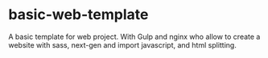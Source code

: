 # basic-web-template
A basic template for web project. With Gulp and nginx who allow to create a website with sass, next-gen and import javascript, and html splitting.
